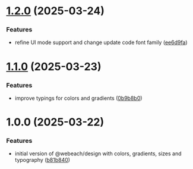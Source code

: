 # [1.2.0](https://github.com/webeach/webeach-design/compare/v1.1.0...v1.2.0) (2025-03-24)


### Features

* refine UI mode support and change update code font family ([ee6d9fa](https://github.com/webeach/webeach-design/commit/ee6d9fab3a62a6caf2c7eaec8ac5f0821b78d529))

# [1.1.0](https://github.com/webeach/webeach-design/compare/v1.0.0...v1.1.0) (2025-03-23)


### Features

* improve typings for colors and gradients ([0b9b8b0](https://github.com/webeach/webeach-design/commit/0b9b8b0ba60e53e1573b04850154c964b50b2ca8))

# 1.0.0 (2025-03-22)


### Features

* initial version of @webeach/design with colors, gradients, sizes and typography ([b81b840](https://github.com/webeach/webeach-design/commit/b81b840673eeaefccadd2bf0ae4ac8bbad40e75e))
